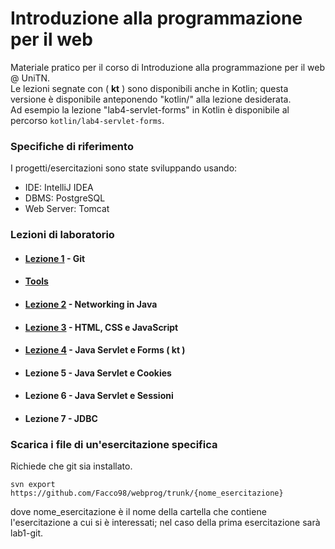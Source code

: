 # Introduzione alla programmazione per il web
Materiale pratico per il corso di Introduzione alla programmazione per il web @ UniTN.  
Le lezioni segnate con ( __kt__ ) sono disponibili anche in Kotlin; questa versione è disponibile anteponendo "kotlin/" alla lezione desiderata.  
Ad esempio la lezione "lab4-servlet-forms" in Kotlin è disponibile al percorso `kotlin/lab4-servlet-forms`.

### Specifiche di riferimento
I progetti/esercitazioni sono state sviluppando usando:  
  * IDE: IntelliJ IDEA
  * DBMS: PostgreSQL
  * Web Server: Tomcat

### Lezioni di laboratorio
  * #### [Lezione 1](https://Facco98.github.io/webprog/lab01) - Git
  * #### [Tools](https://Facco98.github.io/webprog/tools)
  * #### [Lezione 2](https://facco98.github.io/webprog/lab02) - Networking in Java
  * #### [Lezione 3](https://facco98.github.io/webprog/lab03) - HTML, CSS e JavaScript
  * #### [Lezione 4](https://facco98.github.io/webprog/lab04) - Java Servlet e Forms ( __kt__ )
  * #### Lezione 5 - Java Servlet e Cookies
  * #### Lezione 6 - Java Servlet e Sessioni
  * #### Lezione 7 - JDBC


### Scarica i file di un'esercitazione specifica
Richiede che git sia installato.

```shell
svn export https://github.com/Facco98/webprog/trunk/{nome_esercitazione}
```

dove nome_esercitazione è il nome della cartella che contiene l'esercitazione a cui si è interessati; nel caso della prima esercitazione sarà lab1-git.
